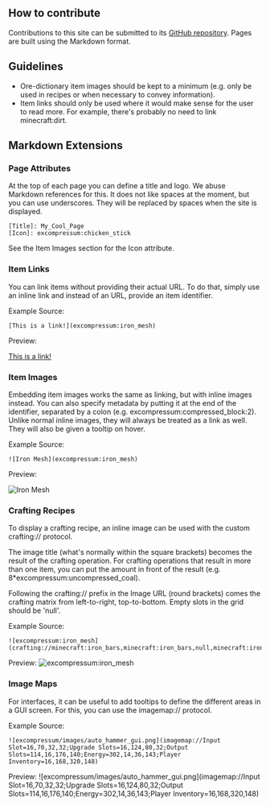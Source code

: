 [Title]: Contributing

## How to contribute
Contributions to this site can be submitted to its [GitHub repository](https://github.com/blay09/BlaysModsDocs). Pages are built using the Markdown format.

## Guidelines
* Ore-dictionary item images should be kept to a minimum (e.g. only be used in recipes or when necessary to convey information).
* Item links should only be used where it would make sense for the user to read more. For example, there's probably no need to link minecraft:dirt.

## Markdown Extensions

### Page Attributes
At the top of each page you can define a title and logo. We abuse Markdown references for this.
It does not like spaces at the moment, but you can use underscores. They will be replaced by spaces when the site is displayed.
```
[Title]: My_Cool_Page
[Icon]: excompressum:chicken_stick
```
See the Item Images section for the Icon attribute.

### Item Links
You can link items without providing their actual URL. To do that, simply use an inline link and instead of an URL, provide an item identifier.

Example Source:
```
[This is a link!](excompressum:iron_mesh)
```

Preview:

[This is a link!](excompressum:iron_mesh)

### Item Images
Embedding item images works the same as linking, but with inline images instead. You can also specify metadata by putting it at the end of the identifier, separated by a colon (e.g. excompressum:compressed_block:2).
Unlike normal inline images, they will always be treated as a link as well. They will also be given a tooltip on hover.

Example Source:
```
![Iron Mesh](excompressum:iron_mesh)
```

Preview:

![Iron Mesh](excompressum:iron_mesh)

### Crafting Recipes
To display a crafting recipe, an inline image can be used with the custom crafting:// protocol.

The image title (what's normally within the square brackets) becomes the result of the crafting operation.
For crafting operations that result in more than one item, you can put the amount in front of the result (e.g. 8*excompressum:uncompressed_coal).

Following the crafting:// prefix in the Image URL (round brackets) comes the crafting matrix from left-to-right, top-to-bottom.
Empty slots in the grid should be 'null'.

Example Source:
```
![excompressum:iron_mesh](crafting://minecraft:iron_bars,minecraft:iron_bars,null,minecraft:iron_bars,minecraft:iron_bars,null,null,null,null)
```

Preview:
![excompressum:iron_mesh](crafting://minecraft:iron_bars,minecraft:iron_bars,null,minecraft:iron_bars,minecraft:iron_bars,null,null,null,null)

### Image Maps

For interfaces, it can be useful to add tooltips to define the different areas in a GUI screen. For this, you can use the imagemap:// protocol.

Example Source:
```
![excompressum/images/auto_hammer_gui.png](imagemap://Input Slot=16,70,32,32;Upgrade Slots=16,124,80,32;Output Slots=114,16,176,140;Energy=302,14,36,143;Player Inventory=16,168,320,148)
```

Preview:
![excompressum/images/auto_hammer_gui.png](imagemap://Input Slot=16,70,32,32;Upgrade Slots=16,124,80,32;Output Slots=114,16,176,140;Energy=302,14,36,143;Player Inventory=16,168,320,148)